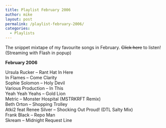 ```yaml
---
title: Playlist February 2006
author: mike
layout: post
permalink: /playlist-february-2006/
categories:
  - Playlists
---
```

The snippet mixtape of my favourite songs in February. <del>Click here</del> to listen! (Streaming with Flash in popup)

**February 2006**

Ursula Rucker &#8211; Rant Hat In Here  
In Flames &#8211; Come Clarity  
Sophie Solomon &#8211; Holy Devil  
Various Production &#8211; In This  
Yeah Yeah Yeahs &#8211; Gold Lion  
Metric &#8211; Monster Hospital (MSTRKRFT Remix)  
Beth Orton &#8211; Shopping Trolley  
Atki2 feat Renee Silver &#8211; Shocking Out Proud! (DTL Salty Mix)  
Frank Black &#8211; Repo Man  
Skream &#8211; Midnight Request Line